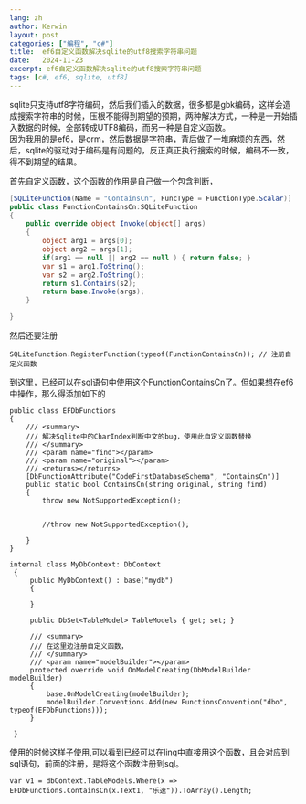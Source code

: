 ```yaml
---
lang: zh
author: Kerwin
layout: post
categories: ["编程", "c#"]
title:  ef6自定义函数解决sqlite的utf8搜索字符串问题
date:   2024-11-23
excerpt: ef6自定义函数解决sqlite的utf8搜索字符串问题
tags: [c#, ef6, sqlite, utf8]
--- 
```


sqlite只支持utf8字符编码，然后我们插入的数据，很多都是gbk编码，这样会造成搜索字符串的时候，压根不能得到期望的预期，两种解决方式，一种是一开始插入数据的时候，全部转成UTF8编码，而另一种是自定义函数。  
因为我用的是ef6，是orm，然后数据是字符串，背后做了一堆麻烦的东西，然后，sqlite的驱动对于编码是有问题的，反正真正执行搜索的时候，编码不一致，得不到期望的结果。  

首先自定义函数，这个函数的作用是自己做一个包含判断，

```c#
[SQLiteFunction(Name = "ContainsCn", FuncType = FunctionType.Scalar)]
public class FunctionContainsCn:SQLiteFunction
{
    public override object Invoke(object[] args)
    {
        object arg1 = args[0];
        object arg2 = args[1];
        if(arg1 == null || arg2 == null ) { return false; }
        var s1 = arg1.ToString();
        var s2 = arg2.ToString();
        return s1.Contains(s2);
        return base.Invoke(args);
    }

}

```

然后还要注册

```
SQLiteFunction.RegisterFunction(typeof(FunctionContainsCn)); // 注册自定义函数
```

到这里，已经可以在sql语句中使用这个FunctionContainsCn了。但如果想在ef6中操作，那么得添加如下的

```
public class EFDbFunctions
{
    /// <summary>
    /// 解决Sqlite中的CharIndex判断中文的bug，使用此自定义函数替换
    /// </summary>
    /// <param name="find"></param>
    /// <param name="original"></param>
    /// <returns></returns>
    [DbFunctionAttribute("CodeFirstDatabaseSchema", "ContainsCn")]
    public static bool ContainsCn(string original, string find)
    {
        throw new NotSupportedException();


        //throw new NotSupportedException();

    }
}

internal class MyDbContext: DbContext
 {
     public MyDbContext() : base("mydb")
     {

     }

     public DbSet<TableModel> TableModels { get; set; }

     /// <summary>
     /// 在这里边注册自定义函数，
     /// </summary>
     /// <param name="modelBuilder"></param>
     protected override void OnModelCreating(DbModelBuilder modelBuilder)
     {
         base.OnModelCreating(modelBuilder);
         modelBuilder.Conventions.Add(new FunctionsConvention("dbo", typeof(EFDbFunctions)));
     }

 }

```

使用的时候这样子使用,可以看到已经可以在linq中直接用这个函数，且会对应到sql语句，前面的注册，是将这个函数注册到sql。

```
var v1 = dbContext.TableModels.Where(x => EFDbFunctions.ContainsCn(x.Text1, "乐速")).ToArray().Length;
```
